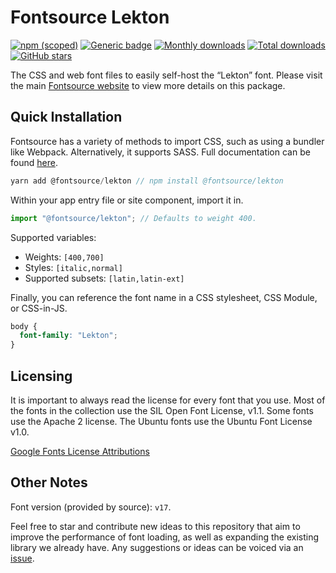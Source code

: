 # Fontsource Lekton

[![npm (scoped)](https://img.shields.io/npm/v/@fontsource/lekton?color=brightgreen)](https://www.npmjs.com/package/@fontsource/lekton) [![Generic badge](https://img.shields.io/badge/fontsource-passing-brightgreen)](https://github.com/fontsource/fontsource) [![Monthly downloads](https://badgen.net/npm/dm/@fontsource/lekton)](https://github.com/fontsource/fontsource) [![Total downloads](https://badgen.net/npm/dt/@fontsource/lekton)](https://github.com/fontsource/fontsource) [![GitHub stars](https://img.shields.io/github/stars/fontsource/fontsource.svg?style=social&label=Star)](https://github.com/fontsource/fontsource/stargazers)

The CSS and web font files to easily self-host the “Lekton” font. Please visit the main [Fontsource website](https://fontsource.org/fonts/lekton) to view more details on this package.

## Quick Installation

Fontsource has a variety of methods to import CSS, such as using a bundler like Webpack. Alternatively, it supports SASS. Full documentation can be found [here](https://fontsource.org/docs/introduction).

```javascript
yarn add @fontsource/lekton // npm install @fontsource/lekton
```

Within your app entry file or site component, import it in.

```javascript
import "@fontsource/lekton"; // Defaults to weight 400.
```

Supported variables:

- Weights: `[400,700]`
- Styles: `[italic,normal]`
- Supported subsets: `[latin,latin-ext]`

Finally, you can reference the font name in a CSS stylesheet, CSS Module, or CSS-in-JS.

```css
body {
  font-family: "Lekton";
}
```



## Licensing

It is important to always read the license for every font that you use.
Most of the fonts in the collection use the SIL Open Font License, v1.1. Some fonts use the Apache 2 license. The Ubuntu fonts use the Ubuntu Font License v1.0.

[Google Fonts License Attributions](https://fonts.google.com/attribution)

## Other Notes

Font version (provided by source): `v17`.

Feel free to star and contribute new ideas to this repository that aim to improve the performance of font loading, as well as expanding the existing library we already have. Any suggestions or ideas can be voiced via an [issue](https://github.com/fontsource/fontsource/issues).
